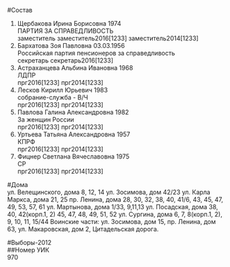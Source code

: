 #Состав  
1. Щербакова Ирина Борисовна 1974  
    ПАРТИЯ ЗА СПРАВЕДЛИВОСТЬ  
    заместитель заместитель2016[1233] заместитель2014[1233]  
2. Бархатова Зоя Павловна 03.03.1956  
    Российская партия пенсионеров за справедливость  
    секретарь секретарь2016[1233]  
3. Астраханцева Альбина Ивановна 1968  
    ЛДПР  
    прг2016[1233] прг2014[1233]  
4. Лесков Кирилл Юрьевич 1983  
    собрание-служба - В/Ч  
    прг2016[1233] прг2014[1233]  
5. Павлова Галина Александровна 1982  
    За женщин России  
    прг2016[1233] прг2014[1233]  
6. Уртьева Татьяна Александровна 1957  
    КПРФ  
    прг2016[1233] прг2014[1233]  
7. Фицнер Светлана Вячеславовна 1975  
    СР  
    прг2016[1233] прг2014[1233]  
  
#Дома  
ул. Велещинского, дома 8, 12, 14 ул. Зосимова, дом 42/23 ул. Карла Маркса, дома 21, 25 пр. Ленина, дома 28, 30, 32, 38, 40, 41/6, 43, 45, 47, 49, 53, 57, 61 ул. Мартынова, дома 1/33, 9,11,13 ул. Посадская, дома 38, 40, 42(корп.1, 2) 45, 47, 48, 49, 51, 52 ул. Сургина, дома 6, 7, 8(корп.1, 2), 9, 10, 11, 15/44 Воинские части: ул. Зосимова, дом 15, пр. Ленина, дом 63, ул. Макаровская, дом 2, Цитадельская дорога.  
  
#Выборы-2012  
##Номер УИК  
970  
